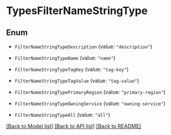# TypesFilterNameStringType

## Enum


* `FilterNameStringTypeDescription` (value: `"description"`)

* `FilterNameStringTypeName` (value: `"name"`)

* `FilterNameStringTypeTagKey` (value: `"tag-key"`)

* `FilterNameStringTypeTagValue` (value: `"tag-value"`)

* `FilterNameStringTypePrimaryRegion` (value: `"primary-region"`)

* `FilterNameStringTypeOwningService` (value: `"owning-service"`)

* `FilterNameStringTypeAll` (value: `"all"`)


[[Back to Model list]](../README.md#documentation-for-models) [[Back to API list]](../README.md#documentation-for-api-endpoints) [[Back to README]](../README.md)


